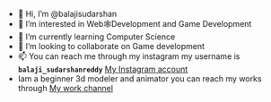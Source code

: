 - 👋 Hi, I’m @balajisudarshan
- 👀 I’m interested in Web🕸Development and Game Development
- 🌱 I’m currently learning Computer Science
- 💞️ I’m looking to collaborate on Game development
- 📫 You can reach me through my instagram my username is <b>`balaji_sudarshanreddy`</b> <a href = "https://www.instagram.com/balaji_sudarshanreddy/">My Instagram account</a>
- Iam a beginner 3d modeler and animator you can reach my works through <a href = "https://www.instagram.com/artisticblenderwork/">My work channel</a>

<!---
balajisudarshan/balajisudarshan is a ✨ special ✨ repository because its `README.md` (this file) appears on your GitHub profile.
You can click the Preview link to take a look at your changes.
--->
